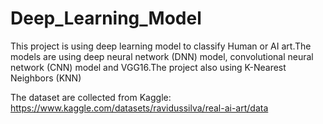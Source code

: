 # Deep_Learning_Model

This project is using deep learning model to classify Human or AI art.The models are using deep neural network (DNN) model, convolutional neural network (CNN) model and VGG16.The project also using K-Nearest Neighbors (KNN)

The dataset are collected from Kaggle: https://www.kaggle.com/datasets/ravidussilva/real-ai-art/data 
